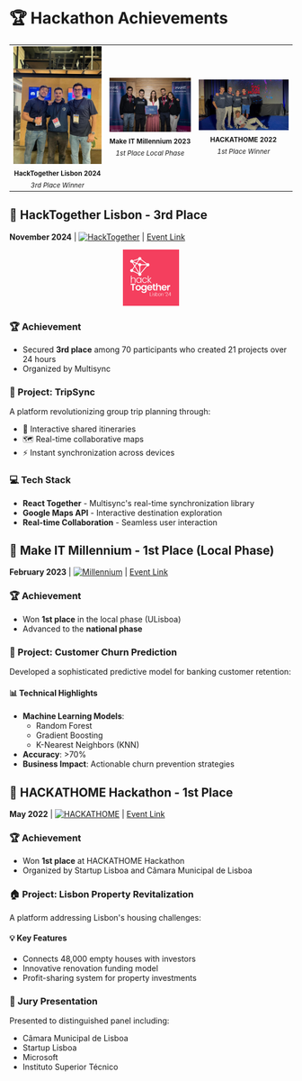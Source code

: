 # 🏆 Hackathon Achievements

<div align="center">
  <table>
    <tr>
      <td align="center">
        <img src="./images/hacktogether-team.jpeg" alt="Hackathon Achievement 1" width="350"/><br/>
        <sub><b>HackTogether Lisbon 2024</b></sub><br/>
        <sub><i>3rd Place Winner</i></sub>
      </td>
      <td align="center">
        <img src="./images/makeit-team.jpeg" alt="Hackathon Achievement 2" width="350"/><br/>
        <sub><b>Make IT Millennium 2023</b></sub><br/>
        <sub><i>1st Place Local Phase</i></sub>
      </td>
      <td align="center">
        <img src="./images/hackathome-team.jpg" alt="Hackathon Achievement 3" width="350"/><br/>
        <sub><b>HACKATHOME 2022</b></sub><br/>
        <sub><i>1st Place Winner</i></sub>
      </td>
    </tr>
  </table>
</div>

## 🥉 HackTogether Lisbon - 3rd Place
**November 2024** | [![HackTogether](https://img.shields.io/badge/HackTogether-Lisbon-blue)](https://hacktogether.pt) | [Event Link](https://reacttogether.dev/hackathon)

<div align="center">
  <img src="./images/hacktogether-logo.jpg" alt="HackTogether Logo" width="100"/>
</div>

### 🏆 Achievement
- Secured **3rd place** among 70 participants who created 21 projects over 24 hours
- Organized by Multisync

### 🚀 Project: TripSync
A platform revolutionizing group trip planning through:
- 📍 Interactive shared itineraries
- 🗺️ Real-time collaborative maps
- ⚡ Instant synchronization across devices

### 💻 Tech Stack
- **React Together** - Multisync's real-time synchronization library
- **Google Maps API** - Interactive destination exploration
- **Real-time Collaboration** - Seamless user interaction

## 🥇 Make IT Millennium - 1st Place (Local Phase)
**February 2023** | [![Millennium](https://img.shields.io/badge/Millennium-Bank-green)](https://www.millenniumbcp.pt) | [Event Link](https://www.millenniumbcp.pt)

### 🏆 Achievement
- Won **1st place** in the local phase (ULisboa)
- Advanced to the **national phase**

### 🎯 Project: Customer Churn Prediction
Developed a sophisticated predictive model for banking customer retention:

#### 📊 Technical Highlights
- **Machine Learning Models**:
  - Random Forest
  - Gradient Boosting
  - K-Nearest Neighbors (KNN)
- **Accuracy**: >70%
- **Business Impact**: Actionable churn prevention strategies

## 🥇 HACKATHOME Hackathon - 1st Place
**May 2022** | [![HACKATHOME](https://img.shields.io/badge/HACKATHOME-Lisbon-orange)](https://hackathome.pt) | [Event Link](https://hackathome.pt)

### 🏆 Achievement
- Won **1st place** at HACKATHOME Hackathon
- Organized by Startup Lisboa and Câmara Municipal de Lisboa

### 🏠 Project: Lisbon Property Revitalization
A platform addressing Lisbon's housing challenges:

#### 💡 Key Features
- Connects 48,000 empty houses with investors
- Innovative renovation funding model
- Profit-sharing system for property investments

### 👥 Jury Presentation
Presented to distinguished panel including:
- Câmara Municipal de Lisboa
- Startup Lisboa
- Microsoft
- Instituto Superior Técnico
